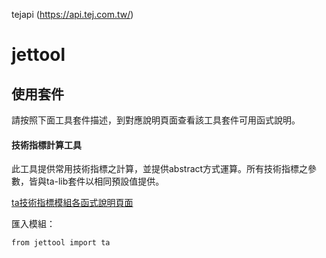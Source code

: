 tejapi (https://api.tej.com.tw/)

# jettool

## 使用套件

請按照下面工具套件描述，到對應說明頁面查看該工具套件可用函式說明。

#### 技術指標計算工具

此工具提供常用技術指標之計算，並提供abstract方式運算。所有技術指標之參數，皆與ta-lib套件以相同預設值提供。

[ta技術指標模組各函式說明頁面](https://github.com/beaneball33/jettool/tree/pure/doc/ta)

匯入模組：
```
from jettool import ta
```


